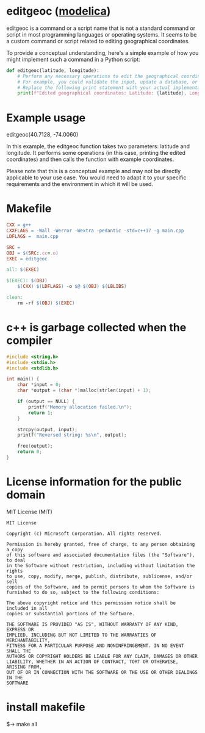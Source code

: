 # editgeoc ([modelica](https://modelica.org/))

editgeoc is a command or a script name that is not a standard command or script in most programming languages or operating systems. It seems to be a custom command or script related to editing geographical coordinates.

To provide a conceptual understanding, here's a simple example of how you might implement such a command in a Python script:

```python
def editgeoc(latitude, longitude):
    # Perform any necessary operations to edit the geographical coordinates
    # For example, you could validate the input, update a database, or write to a file
    # Replace the following print statement with your actual implementation
    print(f"Edited geographical coordinates: Latitude: {latitude}, Longitude: {longitude}")
```

# Example usage

editgeoc(40.7128, -74.0060)

In this example, the editgeoc function takes two parameters: latitude and longitude. It performs some operations (in this case, printing the edited coordinates) and then calls the function with example coordinates.

Please note that this is a conceptual example and may not be directly applicable to your use case. You would need to adapt it to your specific requirements and the environment in which it will be used.

# Makefile 
```makefile
CXX = g++
CXXFLAGS = -Wall -Werror -Wextra -pedantic -std=c++17 -g main.cpp
LDFLAGS =  main.cpp

SRC = 
OBJ = $(SRC:.cc=.o)
EXEC = editgeoc

all: $(EXEC)

$(EXEC): $(OBJ)
	$(CXX) $(LDFLAGS) -o $@ $(OBJ) $(LBLIBS)

clean:
	rm -rf $(OBJ) $(EXEC)
```
# c++ is garbage collected when the compiler
```c++
#include <string.h>
#include <stdio.h>
#include <stdlib.h>

int main() {
    char *input = 0;
    char *output = (char *)malloc(strlen(input) + 1);

    if (output == NULL) {
        printf("Memory allocation failed.\n");
        return 1;
    }

    strcpy(output, input);
    printf("Reversed string: %s\n", output);

    free(output);
    return 0;
}
```
# License information for the public domain
MIT License (MIT)

    MIT License

    Copyright (c) Microsoft Corporation. All rights reserved.

    Permission is hereby granted, free of charge, to any person obtaining a copy
    of this software and associated documentation files (the "Software"), to deal
    in the Software without restriction, including without limitation the rights
    to use, copy, modify, merge, publish, distribute, sublicense, and/or sell
    copies of the Software, and to permit persons to whom the Software is
    furnished to do so, subject to the following conditions:

    The above copyright notice and this permission notice shall be included in all
    copies or substantial portions of the Software.

    THE SOFTWARE IS PROVIDED "AS IS", WITHOUT WARRANTY OF ANY KIND, EXPRESS OR
    IMPLIED, INCLUDING BUT NOT LIMITED TO THE WARRANTIES OF MERCHANTABILITY,
    FITNESS FOR A PARTICULAR PURPOSE AND NONINFRINGEMENT. IN NO EVENT SHALL THE
    AUTHORS OR COPYRIGHT HOLDERS BE LIABLE FOR ANY CLAIM, DAMAGES OR OTHER
    LIABILITY, WHETHER IN AN ACTION OF CONTRACT, TORT OR OTHERWISE, ARISING FROM,
    OUT OF OR IN CONNECTION WITH THE SOFTWARE OR THE USE OR OTHER DEALINGS IN THE
    SOFTWARE

# install makefile
$-> make all





